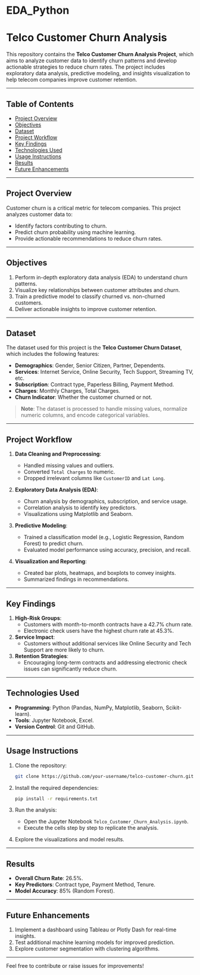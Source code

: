# EDA_Python
# Telco Customer Churn Analysis

This repository contains the **Telco Customer Churn Analysis Project**, which aims to analyze customer data to identify churn patterns and develop actionable strategies to reduce churn rates. The project includes exploratory data analysis, predictive modeling, and insights visualization to help telecom companies improve customer retention.

---

## Table of Contents
- [Project Overview](#project-overview)
- [Objectives](#objectives)
- [Dataset](#dataset)
- [Project Workflow](#project-workflow)
- [Key Findings](#key-findings)
- [Technologies Used](#technologies-used)
- [Usage Instructions](#usage-instructions)
- [Results](#results)
- [Future Enhancements](#future-enhancements)

---

## Project Overview

Customer churn is a critical metric for telecom companies. This project analyzes customer data to:
- Identify factors contributing to churn.
- Predict churn probability using machine learning.
- Provide actionable recommendations to reduce churn rates.

---

## Objectives
1. Perform in-depth exploratory data analysis (EDA) to understand churn patterns.
2. Visualize key relationships between customer attributes and churn.
3. Train a predictive model to classify churned vs. non-churned customers.
4. Deliver actionable insights to improve customer retention.

---

## Dataset

The dataset used for this project is the **Telco Customer Churn Dataset**, which includes the following features:
- **Demographics**: Gender, Senior Citizen, Partner, Dependents.
- **Services**: Internet Service, Online Security, Tech Support, Streaming TV, etc.
- **Subscription**: Contract type, Paperless Billing, Payment Method.
- **Charges**: Monthly Charges, Total Charges.
- **Churn Indicator**: Whether the customer churned or not.

> **Note**: The dataset is processed to handle missing values, normalize numeric columns, and encode categorical variables.

---

## Project Workflow

1. **Data Cleaning and Preprocessing**:
   - Handled missing values and outliers.
   - Converted `Total Charges` to numeric.
   - Dropped irrelevant columns like `CustomerID` and `Lat Long`.

2. **Exploratory Data Analysis (EDA)**:
   - Churn analysis by demographics, subscription, and service usage.
   - Correlation analysis to identify key predictors.
   - Visualizations using Matplotlib and Seaborn.

3. **Predictive Modeling**:
   - Trained a classification model (e.g., Logistic Regression, Random Forest) to predict churn.
   - Evaluated model performance using accuracy, precision, and recall.

4. **Visualization and Reporting**:
   - Created bar plots, heatmaps, and boxplots to convey insights.
   - Summarized findings in recommendations.

---

## Key Findings
1. **High-Risk Groups**:
   - Customers with month-to-month contracts have a 42.7% churn rate.
   - Electronic check users have the highest churn rate at 45.3%.
2. **Service Impact**:
   - Customers without additional services like Online Security and Tech Support are more likely to churn.
3. **Retention Strategies**:
   - Encouraging long-term contracts and addressing electronic check issues can significantly reduce churn.

---

## Technologies Used
- **Programming**: Python (Pandas, NumPy, Matplotlib, Seaborn, Scikit-learn).
- **Tools**: Jupyter Notebook, Excel.
- **Version Control**: Git and GitHub.

---

## Usage Instructions

1. Clone the repository:
   ```bash
   git clone https://github.com/your-username/telco-customer-churn.git
   ```

2. Install the required dependencies:
   ```bash
   pip install -r requirements.txt
   ```

3. Run the analysis:
   - Open the Jupyter Notebook `Telco_Customer_Churn_Analysis.ipynb`.
   - Execute the cells step by step to replicate the analysis.

4. Explore the visualizations and model results.

---

## Results
- **Overall Churn Rate**: 26.5%.
- **Key Predictors**: Contract type, Payment Method, Tenure.
- **Model Accuracy**: 85% (Random Forest).

---

## Future Enhancements
1. Implement a dashboard using Tableau or Plotly Dash for real-time insights.
2. Test additional machine learning models for improved prediction.
3. Explore customer segmentation with clustering algorithms.

---

Feel free to contribute or raise issues for improvements!


